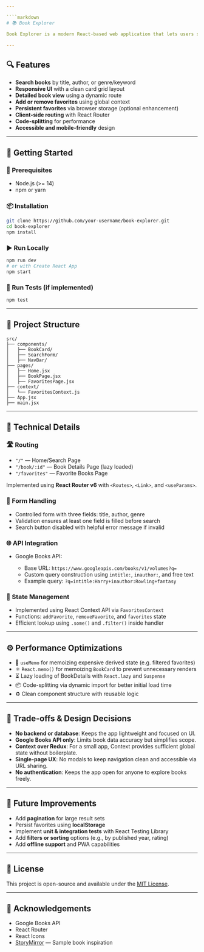 ```yaml
---

````markdown
# 📚 Book Explorer

Book Explorer is a modern React-based web application that lets users search for books using the Google Books API, view detailed information, and manage a list of personal favorites. It is built with clean architecture, responsive design, and performance in mind.

---
```


## 🔍 Features

- **Search books** by title, author, or genre/keyword
- **Responsive UI** with a clean card grid layout
- **Detailed book view** using a dynamic route
- **Add or remove favorites** using global context
- **Persistent favorites** via browser storage (optional enhancement)
- **Client-side routing** with React Router
- **Code-splitting** for performance
- **Accessible and mobile-friendly** design

---

## 🚀 Getting Started

### 🔧 Prerequisites

- Node.js (>= 14)
- npm or yarn

### 📦 Installation

```bash
git clone https://github.com/your-username/book-explorer.git
cd book-explorer
npm install
````

### ▶️ Run Locally

```bash
npm run dev
# or with Create React App
npm start
```

### 🧪 Run Tests (if implemented)

```bash
npm test
```

---

## 🧭 Project Structure

```
src/
├── components/
│   ├── BookCard/
│   ├── SearchForm/
│   ├── NavBar/
├── pages/
│   ├── Home.jsx
│   ├── BookPage.jsx
│   ├── FavoritesPage.jsx
├── context/
│   └── FavoritesContext.js
├── App.jsx
├── main.jsx
```

---

## 🧱 Technical Details

### 🛣 Routing

* `"/"` — Home/Search Page
* `"/book/:id"` — Book Details Page (lazy loaded)
* `"/favorites"` — Favorite Books Page

Implemented using **React Router v6** with `<Routes>`, `<Link>`, and `<useParams>`.

### 📄 Form Handling

* Controlled form with three fields: title, author, genre
* Validation ensures at least one field is filled before search
* Search button disabled with helpful error message if invalid

### 🌐 API Integration

* Google Books API:

  * Base URL: `https://www.googleapis.com/books/v1/volumes?q=`
  * Custom query construction using `intitle:`, `inauthor:`, and free text
  * Example query: `?q=intitle:Harry+inauthor:Rowling+fantasy`

### 🧠 State Management

* Implemented using React Context API via `FavoritesContext`
* Functions: `addFavorite`, `removeFavorite`, and `favorites` state
* Efficient lookup using `.some()` and `.filter()` inside handler

---

## ⚙️ Performance Optimizations

* 🧠 `useMemo` for memoizing expensive derived state (e.g. filtered favorites)
* ⚛️ `React.memo()` for memoizing `BookCard` to prevent unnecessary renders
* ⏳ Lazy loading of BookDetails with `React.lazy` and `Suspense`
* 📦 Code-splitting via dynamic import for better initial load time
* ♻️ Clean component structure with reusable logic

---

## 🎯 Trade-offs & Design Decisions

* **No backend or database**: Keeps the app lightweight and focused on UI.
* **Google Books API only**: Limits book data accuracy but simplifies scope.
* **Context over Redux**: For a small app, Context provides sufficient global state without boilerplate.
* **Single-page UX**: No modals to keep navigation clean and accessible via URL sharing.
* **No authentication**: Keeps the app open for anyone to explore books freely.

---

## 📌 Future Improvements

* Add **pagination** for large result sets
* Persist favorites using **localStorage**
* Implement **unit & integration tests** with React Testing Library
* Add **filters or sorting** options (e.g., by published year, rating)
* Add **offline support** and PWA capabilities

---

## 📃 License

This project is open-source and available under the [MIT License](LICENSE).

---

## 🙌 Acknowledgements

* Google Books API
* React Router
* React Icons
* [StoryMirror](https://storymirror.com) — Sample book inspiration

```


